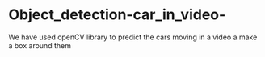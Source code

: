# Object_detection-car_in_video-
We have used openCV library to predict the cars moving in a video a make a box around them
